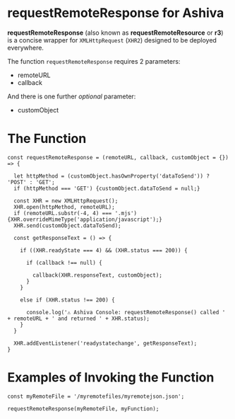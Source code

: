 # requestRemoteResponse for Ashiva

**requestRemoteResponse** (also known as **requestRemoteResource** or **r3**) is a concise wrapper for `XMLHttpRequest` (`XHR2`) designed to be deployed everywhere.

The function `requestRemoteResponse` requires 2 parameters:

* remoteURL
* callback

And there is one further *optional* parameter:

* customObject

# The Function
```
const requestRemoteResponse = (remoteURL, callback, customObject = {}) => {

  let httpMethod = (customObject.hasOwnProperty('dataToSend')) ? 'POST' : 'GET';
  if (httpMethod === 'GET') {customObject.dataToSend = null;}

  const XHR = new XMLHttpRequest();
  XHR.open(httpMethod, remoteURL);
  if (remoteURL.substr(-4, 4) === '.mjs') {XHR.overrideMimeType('application/javascript');}
  XHR.send(customObject.dataToSend);
  
  const getResponseText = () => {
  
    if ((XHR.readyState === 4) && (XHR.status === 200)) {

      if (callback !== null) {

        callback(XHR.responseText, customObject);
      }
    }

    else if (XHR.status !== 200) {

      console.log('⚠️ Ashiva Console: requestRemoteResponse() called ' + remoteURL + ' and returned ' + XHR.status);
    }
  }
  
  XHR.addEventListener('readystatechange', getResponseText);
}
```
# Examples of Invoking the Function

```
const myRemoteFile = '/myremotefiles/myremotejson.json';

requestRemoteResponse(myRemoteFile, myFunction);
```
